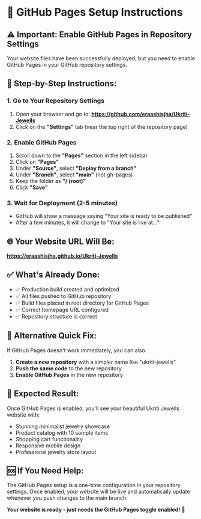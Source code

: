 # 🚀 GitHub Pages Setup Instructions

## ⚠️ Important: Enable GitHub Pages in Repository Settings

Your website files have been successfully deployed, but you need to enable GitHub Pages in your GitHub repository settings.

## 📝 Step-by-Step Instructions:

### 1. Go to Your Repository Settings
1. Open your browser and go to: **https://github.com/eraashisjha/Ukriti-Jewells**
2. Click on the **"Settings"** tab (near the top right of the repository page)

### 2. Enable GitHub Pages
1. Scroll down to the **"Pages"** section in the left sidebar
2. Click on **"Pages"**
3. Under **"Source"**, select **"Deploy from a branch"**
4. Under **"Branch"**, select **"main"** (not gh-pages)
5. Keep the folder as **"/ (root)"**
6. Click **"Save"**

### 3. Wait for Deployment (2-5 minutes)
- GitHub will show a message saying "Your site is ready to be published"
- After a few minutes, it will change to "Your site is live at..."

## 🌐 Your Website URL Will Be:
**https://eraashisjha.github.io/Ukriti-Jewells**

## ✅ What's Already Done:
- ✅ Production build created and optimized
- ✅ All files pushed to GitHub repository
- ✅ Build files placed in root directory for GitHub Pages
- ✅ Correct homepage URL configured
- ✅ Repository structure is correct

## 🔄 Alternative Quick Fix:
If GitHub Pages doesn't work immediately, you can also:

1. **Create a new repository** with a simpler name like "ukriti-jewells"
2. **Push the same code** to the new repository
3. **Enable GitHub Pages** in the new repository

## 📱 Expected Result:
Once GitHub Pages is enabled, you'll see your beautiful Ukriti Jewells website with:
- Stunning minimalist jewelry showcase
- Product catalog with 10 sample items
- Shopping cart functionality
- Responsive mobile design
- Professional jewelry store layout

## 🆘 If You Need Help:
The GitHub Pages setup is a one-time configuration in your repository settings. Once enabled, your website will be live and automatically update whenever you push changes to the main branch.

**Your website is ready - just needs the GitHub Pages toggle enabled!** 🎉
